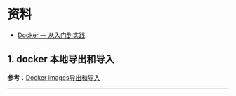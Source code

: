 # 资料

- [Docker — 从入门到实践](https://yeasy.gitbooks.io/docker_practice/)

## 1. docker 本地导出和导入

**参考**：[Docker images导出和导入](https://www.jianshu.com/p/8408e06b7273)

---
